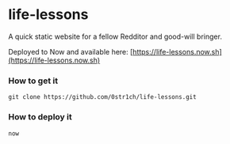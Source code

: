 # life-lessons

A quick static website for a fellow Redditor and good-will bringer.

Deployed to Now and available here: [https://life-lessons.now.sh](https://life-lessons.now.sh)

### How to get it
```
git clone https://github.com/0str1ch/life-lessons.git
```

### How to deploy it
```
now
```